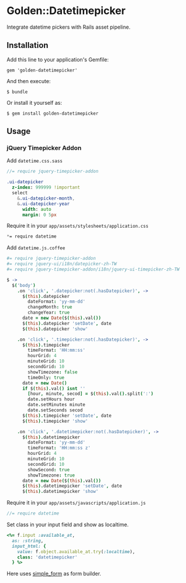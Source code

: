 # Golden::Datetimepicker

Integrate datetime pickers with Rails asset pipeline.

## Installation

Add this line to your application's Gemfile:

    gem 'golden-datetimepicker'

And then execute:

    $ bundle

Or install it yourself as:

    $ gem install golden-datetimepicker

## Usage

### jQuery Timepicker Addon

Add `datetime.css.sass`

``` sass
//= require jquery-timepicker-addon

.ui-datepicker
  z-index: 999999 !important
  select
    &.ui-datepicker-month,
    &.ui-datepicker-year
      width: auto
      margin: 0 5px
```

Require it in your `app/assets/stylesheets/application.css`

``` css
*= require datetime
```

Add `datetime.js.coffee`

``` coffee
#= require jquery-timepicker-addon
#= require jquery-ui/i18n/datepicker-zh-TW
#= require jquery-timepicker-addon/i18n/jquery-ui-timepicker-zh-TW

$ ->
  $('body')
    .on 'click', '.datepicker:not(.hasDatepicker)', ->
      $(this).datepicker
        dateFormat: 'yy-mm-dd'
        changeMonth: true
        changeYear: true
      date = new Date($(this).val())
      $(this).datepicker 'setDate', date
      $(this).datepicker 'show'

    .on 'click', '.timepicker:not(.hasDatepicker)', ->
      $(this).timepicker
        timeFormat: 'HH:mm:ss'
        hourGrid: 4
        minuteGrid: 10
        secondGrid: 10
        showTimezone: false
        timeOnly: true
      date = new Date()
      if $(this).val() isnt ''
        [hour, minute, secod] = $(this).val().split(':')
        date.setHours hour
        date.setMinutes minute
        date.setSeconds secod
      $(this).timepicker 'setDate', date
      $(this).timepicker 'show'

    .on 'click', '.datetimepicker:not(.hasDatepicker)', ->
      $(this).datetimepicker
        dateFormat: 'yy-mm-dd'
        timeFormat: 'HH:mm:ss z'
        hourGrid: 4
        minuteGrid: 10
        secondGrid: 10
        showSecond: true
        showTimezone: true
      date = new Date($(this).val())
      $(this).datetimepicker 'setDate', date
      $(this).datetimepicker 'show'
```

Require it in your `app/assets/javascripts/application.js`

``` js
//= require datetime
```

Set class in your input field and show as localtime.

``` ruby
<%= f.input :available_at,
  as: :string,
  input_html: {
    value: f.object.available_at.try(:localtime),
    class: 'datetimepicker'
  } %>
```
Here uses [simple_form](https://github.com/plataformatec/simple_form) as form builder.
